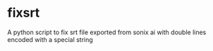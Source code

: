 # fixsrt
A python script to fix srt file exported from sonix ai with double lines encoded with a special string
